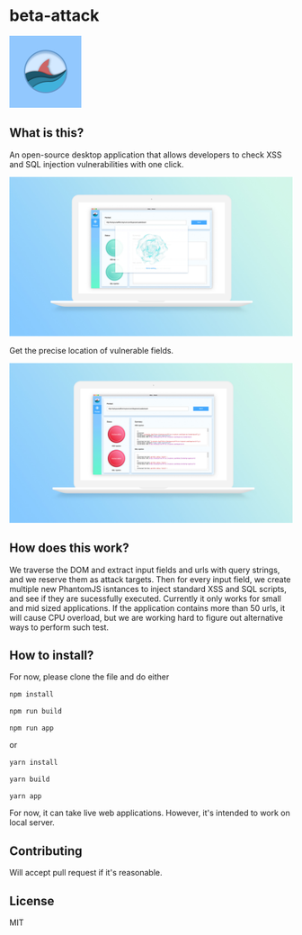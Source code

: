 # beta-attack
![Beta-Attack Logo](./src/assets/logo.png)
## What is this?
An open-source desktop application that allows developers to check XSS and SQL injection vulnerabilities with one click.

![Beta-Attack intro image](./docs/1_intro.jpg)

Get the precise location of vulnerable fields.

![Beta-Attack intro image](./docs/2_result.jpg)

## How does this work?
We traverse the DOM and extract input fields and urls with query strings, and we reserve them as attack targets. Then for every input field, we create multiple new PhantomJS isntances to inject standard XSS and SQL scripts, and see if they are sucessfully executed. Currently it only works for small and mid sized applications. If the application contains more than 50 urls, it will cause CPU overload, but we are working hard to figure out alternative ways to perform such test.

## How to install?
For now, please clone the file and do either
```
npm install
```
```
npm run build
```
```
npm run app
```
or
```
yarn install
```
```
yarn build
```
```
yarn app
```
For now, it can take live web applications. However, it's intended to work on local server.

## Contributing
Will accept pull request if it's reasonable.

## License
MIT
